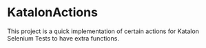 # KatalonActions

This project is a quick implementation of certain actions for Katalon Selenium Tests to have extra
functions.

